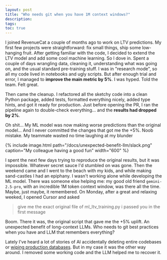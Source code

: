 ```yaml
---
layout: post
title: "Who needs git when you have 1M context windows?"
description: 
tags:
toc: true
---
```


I joined RevenueCat a couple of months ago to work on LTV predictions. My first few projects were straightforward: fix small things, ship some low-hanging fruit. After getting familiar with the code, I decided to extend the LTV model and add some cool machine learning. So I dove in. Spent a couple of days wrangling data, cleaning it, understanding what was going on, and the usual standard pre-training stuff. I was in "research mode", so all my code lived in notebooks and ugly scripts. But after enough trial and error, I managed to **improve the main metric by 5%**. I was hyped. Told the team. Felt great.

Then came the cleanup. I refactored all the sketchy code into a clean Python package, added tests, formatted everything nicely, added type hints, and got it ready for production. Just before opening the PR, I ran the pipeline again to double-check everything... and the **results had dropped by 2%**.

Oh shit... My ML model was now making worse predictions than the original model... And I never committed the changes that got me the +5%. Noob mistake. My teammate wasted no time laughing at my blunder

{% include image.html path="/docs/unexpected-benefit-llm/slack.png" caption="My colleague having a good fun" width="600" %}


I spent the next few days trying to reproduce the original results, but it was impossible. Whatever secret sauce I'd stumbled on was gone. Then the weekend came and I went to the beach with my kids, and while making sand-castles I had an epiphany. I wasn't working alone while developing the ML model. There was someone else helping me: my good old friend `gemini-2.5-pro`, with an incredible 1M token context window, was there all the time. Maybe, just maybe, it remembered. On Monday, after a great and relaxing weeked, I opened Cursor and asked

> give me the exact original file of ml_ltv_training.py i passed you in the first message
 
Boom. There it was, the original script that gave me the +5% uplift. An unexpected benefit of long-context LLMs. Who needs to git best practices when you have and LLM that remembers everything?

Lately I've heard a lot of stories of AI accidentally deleting entire codebases or [wiping production databases](https://x.com/jasonlk/status/1946069562723897802). But in my case it was the other way around. I removed some working code and the LLM helped me to recover it.
